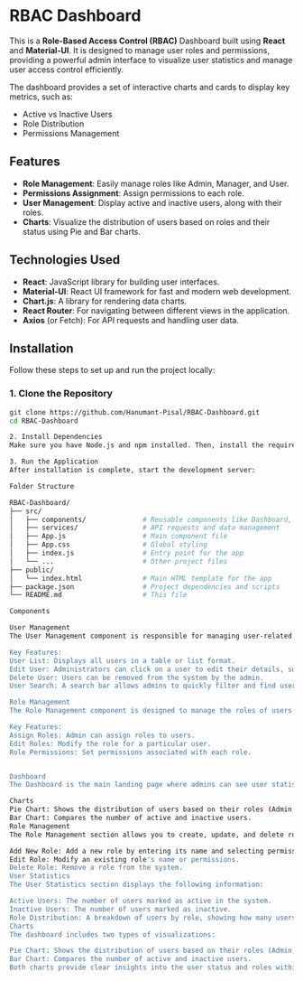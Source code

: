 # RBAC Dashboard

This is a **Role-Based Access Control (RBAC)** Dashboard built using **React** and **Material-UI**. It is designed to manage user roles and permissions, providing a powerful admin interface to visualize user statistics and manage user access control efficiently.

The dashboard provides a set of interactive charts and cards to display key metrics, such as:
- Active vs Inactive Users
- Role Distribution
- Permissions Management

## Features

- **Role Management**: Easily manage roles like Admin, Manager, and User.
- **Permissions Assignment**: Assign permissions to each role.
- **User Management**: Display active and inactive users, along with their roles.
- **Charts**: Visualize the distribution of users based on roles and their status using Pie and Bar charts.
  
## Technologies Used

- **React**: JavaScript library for building user interfaces.
- **Material-UI**: React UI framework for fast and modern web development.
- **Chart.js**: A library for rendering data charts.
- **React Router**: For navigating between different views in the application.
- **Axios** (or Fetch): For API requests and handling user data.

## Installation

Follow these steps to set up and run the project locally:

### 1. Clone the Repository

```bash
git clone https://github.com/Hanumant-Pisal/RBAC-Dashboard.git
cd RBAC-Dashboard

2. Install Dependencies
Make sure you have Node.js and npm installed. Then, install the required dependencies using:

3. Run the Application
After installation is complete, start the development server:

Folder Structure

RBAC-Dashboard/
├── src/
│   ├── components/              # Reusable components like Dashboard, User Management, etc.
│   ├── services/                # API requests and data management
│   ├── App.js                   # Main component file
│   ├── App.css                  # Global styling
│   ├── index.js                 # Entry point for the app
│   └── ...                      # Other project files
├── public/
│   └── index.html               # Main HTML template for the app
├── package.json                 # Project dependencies and scripts
└── README.md                    # This file

Components

User Management
The User Management component is responsible for managing user-related operations such as displaying, editing, and deleting users from the system. It allows administrators to manage users' statuses (active or inactive) and view detailed information about their roles.

Key Features:
User List: Displays all users in a table or list format.
Edit User: Administrators can click on a user to edit their details, such as their role or status (Active/Inactive).
Delete User: Users can be removed from the system by the admin.
User Search: A search bar allows admins to quickly filter and find users by name, email, or role.

Role Management
The Role Management component is designed to manage the roles of users in the system. Admins can assign or remove roles (Admin, Manager, User) to users, which will define their access control throughout the application.

Key Features:
Assign Roles: Admin can assign roles to users.
Edit Roles: Modify the role for a particular user.
Role Permissions: Set permissions associated with each role.


Dashboard
The Dashboard is the main landing page where admins can see user statistics and role distribution in the form of cards and charts. It visualizes data on active/inactive users and roles, providing a quick overview of the system's user status.

Charts
Pie Chart: Shows the distribution of users based on their roles (Admin, Manager, User).
Bar Chart: Compares the number of active and inactive users.
Role Management
The Role Management section allows you to create, update, and delete roles. Permissions can also be assigned to each role. This section is essential for controlling access to different parts of the application based on user roles.

Add New Role: Add a new role by entering its name and selecting permissions.
Edit Role: Modify an existing role's name or permissions.
Delete Role: Remove a role from the system.
User Statistics
The User Statistics section displays the following information:

Active Users: The number of users marked as active in the system.
Inactive Users: The number of users marked as inactive.
Role Distribution: A breakdown of users by role, showing how many users are assigned to Admin, Manager, or User roles.
Charts
The dashboard includes two types of visualizations:

Pie Chart: Shows the distribution of users based on their roles (Admin, Manager, User).
Bar Chart: Compares the number of active and inactive users.
Both charts provide clear insights into the user status and roles within the system.


